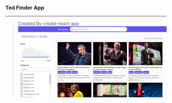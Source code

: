 ### Ted Finder App

------------
> Created By create-react-app
![ted pic](https://github.com/wzhkobe2408/ted_finder/blob/master/ted.png "ted pic")
